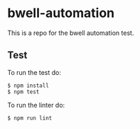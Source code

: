 # bwell-automation

This is a repo for the bwell automation test.

## Test 

To run the test do:

```
$ npm install
$ npm test
```

To run the linter do:

```
$ npm run lint
```